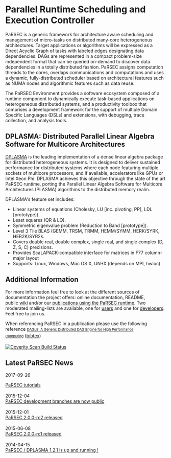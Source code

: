 
# Parallel Runtime Scheduling and Execution Controller

PaRSEC is a generic framework for architecture aware scheduling and management of micro-tasks on distributed many-core heterogeneous architectures. Target applications or algorithms will be expressed as a Direct Acyclic Graph of tasks with labeled edges designating data dependencies. DAGs are represented in a compact problem-size independent format that can be queried on-demand to discover data dependencies in a totally distributed fashion. PaRSEC assigns computation threads to the cores, overlaps communications and computations and uses a dynamic, fully-distributed scheduler based on architectural features such as NUMA nodes and algorithmic features such as data reuse.

The PaRSEC Environment provides a software ecosystem composed of a runtime component to dynamically execute task-based applications on heterogeneous distributed systems, and a productivity toolbox that comprises a development framework for the support of multiple Domain Specific Languages (DSLs) and extensions, with debugging, trace collection, and analysis tools.

## DPLASMA: Distributed Parallel Linear Algebra Software for Multicore Architectures

<a title="flyer" href="https://icl.utk.edu/graphics/posters/files/SC13-DPLASMA.pdf" target="_blank">DPLASMA</a> is the leading implementation of a dense linear algebra package for distributed heterogeneous systems. It is designed to deliver sustained performance for distributed systems where each node featuring multiple sockets of multicore processors, and if available, accelerators like GPUs or Intel Xeon Phi. DPLASMA achieves this objective through the state of the art PaRSEC runtime, porting the Parallel Linear Algebra Software for Multicore Architectures (PLASMA) algorithms to the distributed memory realm.

DPLASMA's feature set includes:

* Linear systems of equations (Cholesky, LU [inc. pivoting, PP], LDL [prototype]).
* Least squares (QR &amp; LQ).
* Symmetric eigenvalue problem (Reduction to Band [prototype]).
* Level 3 Tile BLAS (GEMM, TRSM, TRMM, HEMM/SYMM, HERK/SYRK, HER2K/SYR2k.
* Covers double real, double complex, single real, and single complex (D, Z, S, C) precisions.
* Provides ScaLAPACK-compatible interface for matrices in F77 column-major layout
* Supports: Linux, Windows, Mac OS X, UN*X (depends on MPI, hwloc)

## Additional Information

For more information feel free to look at the different sources of documentation the project offers: online documentation, README, public&nbsp;<a title="Wiki" href="https://bitbucket.org/icldistcomp/parsec/wiki/Home" target="_blank">wiki</a>&nbsp;and/or our <a href="https://www.icl.utk.edu/publications?f%5Bsearch%5D=parsec">publications using the PaRSEC runtime</a>. Two moderated mailing-lists are available, one for <a href="https://groups.google.com/a/icl.utk.edu/d/forum/dplasma-users">users</a> and one for <a title="Devel" href="https://groups.google.com/a/icl.utk.edu/d/forum/dplasma-devel" target="_blank">developers</a>. Feel free to join us.

When referencing PaRSEC in a publication please use the following reference&nbsp;<a style="font-size: 11px; line-height: 21px;" href="http://www.icl.utk.edu/node/616">DAGuE: A Generic Distributed DAG Engine for High Performance Computing</a>&nbsp;(<a href="http://www.icl.utk.edu/publications/export/bibtex/616">bibtex</a>)

<a href="https://scan.coverity.com/projects/41"> <img src="https://scan.coverity.com/projects/41/badge.svg" alt="Coverity Scan Build Status" /> </a>


## Latest PaRSEC News

<span class="NewsDate-Alt">2017-09-26</span>
<div class="NewsHeadline-sm"><a href="news/news.html%3Fid=378.html">PaRSEC tutorials</a></div>
<br />
<span class="NewsDate-Alt">2015-12-04</span>
<div class="NewsHeadline-sm"><a href="news/news.html%3Fid=371.html">PaRSEC development branches are now public </a></div>
<br />
<span class="NewsDate-Alt">2015-12-01</span>
<div class="NewsHeadline-sm"><a href="news/news.html%3Fid=370.html">PaRSEC 2.0.0-rc2 released</a></div>
<br />
<span class="NewsDate-Alt">2015-06-08</span>
<div class="NewsHeadline-sm"><a href="news/news.html%3Fid=364.html">PaRSEC 2.0.0-rc1 released</a></div>
<br />
<span class="NewsDate-Alt">2014-04-15</span>
<div class="NewsHeadline-sm"><a href="news/news.html%3Fid=340.html">PaRSEC / DPLASMA 1.2.1 is up and running !</a></div>

